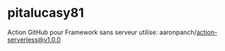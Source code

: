 # pitalucasy81
 Action GitHub pour Framework sans serveur   utilise: aaronpanch/action-serverless@v1.0.0
